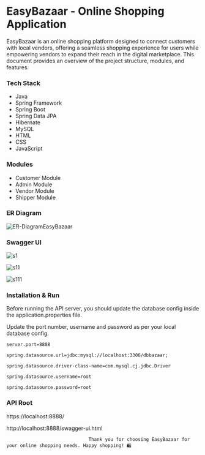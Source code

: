 
# EasyBazaar - Online Shopping Application    
EasyBazaar is an online shopping platform designed to connect customers with local vendors, offering a seamless shopping experience for users while empowering vendors to expand their reach in 
 the digital marketplace. This document provides an overview of the project structure, modules, and features.


### Tech Stack
 
- Java
- Spring Framework
- Spring Boot
- Spring Data JPA
- Hibernate
- MySQL
- HTML
- CSS
- JavaScript  



### Modules
- Customer Module
- Admin Module
- Vendor Module  
- Shipper Module


### ER Diagram
![ER-DiagramEasyBazaar](https://github.com/khushboo787/EasyBazaar-Online-Shopping-Application/assets/115460837/69b19f06-4c09-4241-b785-0dea184a4523)


### Swagger UI
![s1](https://github.com/khushboo787/EasyBazaar-Online-Shopping-Application/assets/115460837/1e86e3e4-f9c8-43f1-8fc6-7f7dc0c4aebe)

![s11](https://github.com/khushboo787/EasyBazaar-Online-Shopping-Application/assets/115460837/a8c88be9-7500-4a5f-8057-0adde237faa5)

![s111](https://github.com/khushboo787/EasyBazaar-Online-Shopping-Application/assets/115460837/550e779f-4c95-4e3f-b3d9-3d1e05845de1)



### Installation & Run

Before running the API server, you should update the database config inside the application.properties file.

Update the port number, username and password as per your local database config.

    server.port=8888

    spring.datasource.url=jdbc:mysql://localhost:3306/dbbazaar;
    
    spring.datasource.driver-class-name=com.mysql.cj.jdbc.Driver
    
    spring.datasource.username=root
    
    spring.datasource.password=root
### API Root 

https://localhost:8888/

http://localhost:8888/swagger-ui.html






                                  Thank you for choosing EasyBazaar for your online shopping needs. Happy shopping! 🛍️

